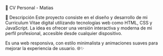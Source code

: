 💼 CV Personal - Matias

📝 Descripción
Este proyecto consiste en el diseño y desarrollo de mi Curriculum Vitae digital utilizando tecnologías web como HTML, CSS y JavaScript.
La idea es ofrecer una versión interactiva y moderna de mi perfil profesional, accesible desde cualquier dispositivo.

Es una web responsiva, con estilo minimalista y animaciones suaves para mejorar la experiencia de usuario. 🌐✨
